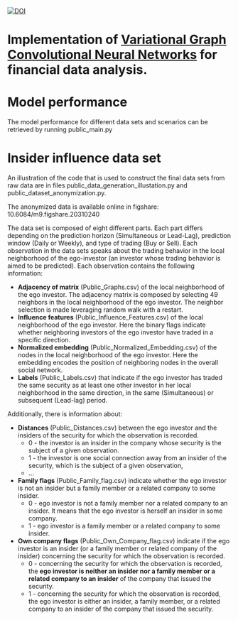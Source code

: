 [![DOI](https://zenodo.org/badge/513898679.svg)](https://zenodo.org/badge/latestdoi/513898679)

# Implementation of [Variational Graph Convolutional Neural Networks](https://arxiv.org/abs/2507.01699) for financial data analysis. 

# Model performance

The model performance for different data sets and scenarios can be retrieved by running public_main.py

# Insider influence data set

An illustration of the code that is used to construct the final data sets from raw data are in files public_data_generation_illustation.py and public_dataset_anonymization.py.

The anonymized data is available online in figshare: 10.6084/m9.figshare.20310240

The data set is composed of eight different parts. Each part differs depending on the prediction horizon (Simultaneous or Lead-Lag), prediction window (Daily or Weekly), and type of trading (Buy or Sell). Each observation in the data sets speaks about the trading behavior in the local neighborhood of the ego-investor (an investor whose trading behavior is aimed to be predicted). Each observation contains the following information:

* **Adjacency of matrix** (Public_Graphs.csv) of the local neighborhood of the ego investor. The adjacency matrix is composed by selecting 49 neighbors in the local neighborhood of the ego investor. The neighbor selection is made leveraging random walk with a restart.
* **Influence features** (Public_Influence_Features.csv) of the local neighborhood of the ego investor. Here the binary flags indicate whether neighboring investors of the ego investor have traded in a specific direction.
* **Normalized embedding** (Public_Normalized_Embedding.csv) of the nodes in the local neighborhood of the ego investor. Here the embedding encodes the position of neighboring nodes in the overall social network.
* **Labels** (Public_Labels.csv) that indicate if the ego investor has traded the same security as at least one other investor in her local neighborhood in the same direction, in the same (Simultaneous) or subsequent (Lead-lag) period.

Additionally, there is information about:
* **Distances** (Public_Distances.csv) between the ego investor and the insiders of the security for which the observation is recorded.
    * 0 - the investor is an insider in the company whose security is the subject of a given observation.
    * 1 - the investor is one social connection away from an insider of the security, which is the subject of a given observation,
    * ...
* **Family flags** (Public_Family_flag.csv) indicate whether the ego investor is not an insider but a family member or a related company to some insider.
    * 0 - ego investor is not a family member nor a related company to an insider. It means that the ego investor is herself an insider in some company.
    * 1 - ego investor is a family member or a related company to some insider.
* **Own company flags** (Public_Own_Company_flag.csv) indicate if the ego investor is an insider (or a family member or related company of the insider) concerning the security for which the observation is recorded.
    * 0 - concerning the security for which the observation is recorded, the **ego investor is neither an insider nor a family member or a related company to an insider** of the company that issued the security.
    * 1 - concerning the security for which the observation is recorded, the ego investor is either an insider, a family member, or a related company to an insider of the company that issued the security.

